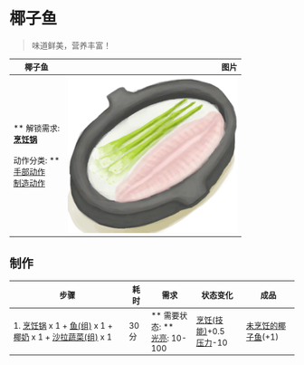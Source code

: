 # 椰子鱼  
> 味道鲜美，营养丰富！  
  
  椰子鱼  |   图片   
 ----  |  ----:   
 ** 解锁需求: **<br>[烹饪锅](CookingPot.md)<br><br>** 动作分类: **<br>[手部动作](HandAction.md)<br>[制造动作](CraftAction.md)  |  <img decoding="async" src="Sprite/CoconutFish.png" href="a.md" style="max-width:300px;max-height:300px;">   
  
## 制作  
步骤  |  耗时  |  需求  |  状态变化  |  成品  
----  |  ----  |  ----  |  ----  |  ----  
1. [烹饪锅](CookingPot.md) x 1 + [鱼(组)](GpTag_Fish.md) x 1 + [椰奶](LQ_CoconutMilk.md) x 1 + [沙拉蔬菜(组)](GpTag_SaladGreens.md) x 1  |  30分  |  ** 需要状态: **<br>[光亮](Light.md): 10-100  |  [烹饪(技能)](Skill_Cooking.md)+0.5<br>[压力](Stress.md)-10  |  [未烹饪的椰子鱼](CoconutFishUncooked.md)(+1)  


<script>document.title="椰子鱼 - 卡牌生存百科 Card Survival Wiki";</script>